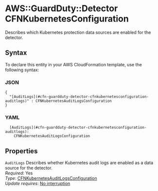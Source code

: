 # AWS::GuardDuty::Detector CFNKubernetesConfiguration<a name="aws-properties-guardduty-detector-cfnkubernetesconfiguration"></a>

Describes which Kubernetes protection data sources are enabled for the detector\.

## Syntax<a name="aws-properties-guardduty-detector-cfnkubernetesconfiguration-syntax"></a>

To declare this entity in your AWS CloudFormation template, use the following syntax:

### JSON<a name="aws-properties-guardduty-detector-cfnkubernetesconfiguration-syntax.json"></a>

```
{
  "[AuditLogs](#cfn-guardduty-detector-cfnkubernetesconfiguration-auditlogs)" : CFNKubernetesAuditLogsConfiguration
}
```

### YAML<a name="aws-properties-guardduty-detector-cfnkubernetesconfiguration-syntax.yaml"></a>

```
  [AuditLogs](#cfn-guardduty-detector-cfnkubernetesconfiguration-auditlogs): 
    CFNKubernetesAuditLogsConfiguration
```

## Properties<a name="aws-properties-guardduty-detector-cfnkubernetesconfiguration-properties"></a>

`AuditLogs`  <a name="cfn-guardduty-detector-cfnkubernetesconfiguration-auditlogs"></a>
Describes whether Kubernetes audit logs are enabled as a data source for the detector\.  
*Required*: Yes  
*Type*: [CFNKubernetesAuditLogsConfiguration](aws-properties-guardduty-detector-cfnkubernetesauditlogsconfiguration.md)  
*Update requires*: [No interruption](https://docs.aws.amazon.com/AWSCloudFormation/latest/UserGuide/using-cfn-updating-stacks-update-behaviors.html#update-no-interrupt)